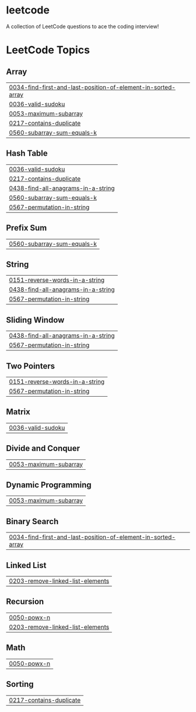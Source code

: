 # leetcode
A collection of LeetCode questions to ace the coding interview!

<!---LeetCode Topics Start-->
# LeetCode Topics
## Array
|  |
| ------- |
| [0034-find-first-and-last-position-of-element-in-sorted-array](https://github.com/architkakkar/leetcode/tree/master/0034-find-first-and-last-position-of-element-in-sorted-array) |
| [0036-valid-sudoku](https://github.com/architkakkar/leetcode/tree/master/0036-valid-sudoku) |
| [0053-maximum-subarray](https://github.com/architkakkar/leetcode/tree/master/0053-maximum-subarray) |
| [0217-contains-duplicate](https://github.com/architkakkar/leetcode/tree/master/0217-contains-duplicate) |
| [0560-subarray-sum-equals-k](https://github.com/architkakkar/leetcode/tree/master/0560-subarray-sum-equals-k) |
## Hash Table
|  |
| ------- |
| [0036-valid-sudoku](https://github.com/architkakkar/leetcode/tree/master/0036-valid-sudoku) |
| [0217-contains-duplicate](https://github.com/architkakkar/leetcode/tree/master/0217-contains-duplicate) |
| [0438-find-all-anagrams-in-a-string](https://github.com/architkakkar/leetcode/tree/master/0438-find-all-anagrams-in-a-string) |
| [0560-subarray-sum-equals-k](https://github.com/architkakkar/leetcode/tree/master/0560-subarray-sum-equals-k) |
| [0567-permutation-in-string](https://github.com/architkakkar/leetcode/tree/master/0567-permutation-in-string) |
## Prefix Sum
|  |
| ------- |
| [0560-subarray-sum-equals-k](https://github.com/architkakkar/leetcode/tree/master/0560-subarray-sum-equals-k) |
## String
|  |
| ------- |
| [0151-reverse-words-in-a-string](https://github.com/architkakkar/leetcode/tree/master/0151-reverse-words-in-a-string) |
| [0438-find-all-anagrams-in-a-string](https://github.com/architkakkar/leetcode/tree/master/0438-find-all-anagrams-in-a-string) |
| [0567-permutation-in-string](https://github.com/architkakkar/leetcode/tree/master/0567-permutation-in-string) |
## Sliding Window
|  |
| ------- |
| [0438-find-all-anagrams-in-a-string](https://github.com/architkakkar/leetcode/tree/master/0438-find-all-anagrams-in-a-string) |
| [0567-permutation-in-string](https://github.com/architkakkar/leetcode/tree/master/0567-permutation-in-string) |
## Two Pointers
|  |
| ------- |
| [0151-reverse-words-in-a-string](https://github.com/architkakkar/leetcode/tree/master/0151-reverse-words-in-a-string) |
| [0567-permutation-in-string](https://github.com/architkakkar/leetcode/tree/master/0567-permutation-in-string) |
## Matrix
|  |
| ------- |
| [0036-valid-sudoku](https://github.com/architkakkar/leetcode/tree/master/0036-valid-sudoku) |
## Divide and Conquer
|  |
| ------- |
| [0053-maximum-subarray](https://github.com/architkakkar/leetcode/tree/master/0053-maximum-subarray) |
## Dynamic Programming
|  |
| ------- |
| [0053-maximum-subarray](https://github.com/architkakkar/leetcode/tree/master/0053-maximum-subarray) |
## Binary Search
|  |
| ------- |
| [0034-find-first-and-last-position-of-element-in-sorted-array](https://github.com/architkakkar/leetcode/tree/master/0034-find-first-and-last-position-of-element-in-sorted-array) |
## Linked List
|  |
| ------- |
| [0203-remove-linked-list-elements](https://github.com/architkakkar/leetcode/tree/master/0203-remove-linked-list-elements) |
## Recursion
|  |
| ------- |
| [0050-powx-n](https://github.com/architkakkar/leetcode/tree/master/0050-powx-n) |
| [0203-remove-linked-list-elements](https://github.com/architkakkar/leetcode/tree/master/0203-remove-linked-list-elements) |
## Math
|  |
| ------- |
| [0050-powx-n](https://github.com/architkakkar/leetcode/tree/master/0050-powx-n) |
## Sorting
|  |
| ------- |
| [0217-contains-duplicate](https://github.com/architkakkar/leetcode/tree/master/0217-contains-duplicate) |
<!---LeetCode Topics End-->